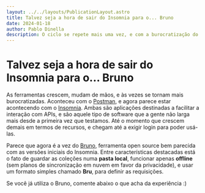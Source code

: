 ```yaml
---
layout: ../../layouts/PublicationLayout.astro
title: Talvez seja a hora de sair do Insomnia para o... Bruno
date: 2024-01-18
author: Pablo Dinella
description: O ciclo se repete mais uma vez, e com a burocratização do Insomnia surge uma nova opção: Bruno
--- 
```


# Talvez seja a hora de sair do Insomnia para o... Bruno

As ferramentas crescem, mudam de mãos, e às vezes se tornam mais burocratizadas. Aconteceu com o [Postman](https://www.postman.com/), e agora parece estar acontecendo com o [Insomnia](https://insomnia.rest/). Ambas são aplicações destinadas a facilitar a interação com APIs, e são aquele tipo de software que a gente não larga mais desde a primeira vez que testamos. Até o momento que crescem demais em termos de recursos, e chegam até a exigir login para poder usá-las.

Parece que agora é a vez do [Bruno](https://www.usebruno.com/), ferramenta open source bem parecida com as versões iniciais do Insomnia. Entre características destacadas está o fato de guardar as coleções numa **pasta local**, funcionar apenas **offline** (sem planos de sincronização em nuvem em favor da privacidade), e usar um formato simples chamado **Bru**, para definir as requisições.

Se você já utiliza o Bruno, comente abaixo o que acha da experiência :)
<!--stackedit_data:
eyJoaXN0b3J5IjpbMTc0NTk0Nzc2Ml19
-->